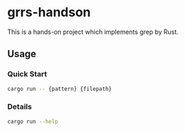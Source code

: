 # grrs-handson
This is a hands-on project which implements grep by Rust.

## Usage

### Quick Start

```bash
cargo run -- {pattern} {filepath}
```

### Details

```bash
cargo run --help
```
